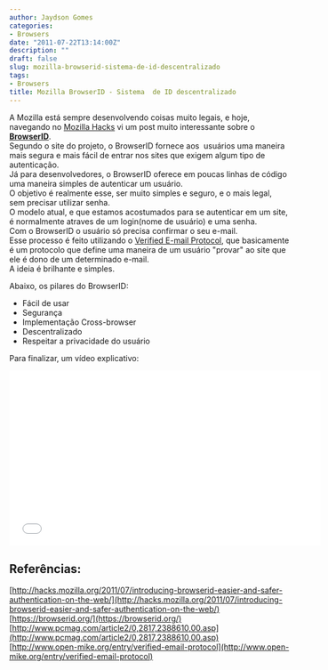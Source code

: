 ```yaml
---
author: Jaydson Gomes
categories:
- Browsers
date: "2011-07-22T13:14:00Z"
description: ""
draft: false
slug: mozilla-browserid-sistema-de-id-descentralizado
tags:
- Browsers
title: Mozilla BrowserID - Sistema  de ID descentralizado
---
```


A Mozilla está sempre desenvolvendo coisas muito legais, e hoje, navegando no [Mozilla Hacks](http://hacks.mozilla.org) vi um post muito interessante sobre o [**BrowserID**](https://browserid.org/).  
Segundo o site do projeto, o BrowserID fornece aos  usuários uma maneira mais segura e mais fácil de entrar nos sites que exigem algum tipo de autenticação.  
Já para desenvolvedores, o BrowserID oferece em poucas linhas de código uma maneira simples de autenticar um usuário.  
O objetivo é realmente esse, ser muito simples e seguro, e o mais legal, sem precisar utilizar senha.  
O modelo atual, e que estamos acostumados para se autenticar em um site, é normalmente atraves de um login(nome de usuário) e uma senha.  
Com o BrowserID o usuário só precisa confirmar o seu e-mail.  
Esse processo é feito utilizando o [Verified E-mail Protocol](https://wiki.mozilla.org/Labs/Identity/VerifiedEmailProtocol), que basicamente é um protocolo que define uma maneira de um usuário "provar" ao site que ele é dono de um determinado e-mail.  
A ideia é brilhante e simples.  

Abaixo, os pilares do BrowserID:  
 
  * Fácil de usar  
  * Segurança  
  * Implementação Cross-browser  
  * Descentralizado  
  * Respeitar a privacidade do usuário  

Para finalizar, um vídeo explicativo:  
<iframe width="560" height="315" src="//www.youtube.com/embed/l0t9yDLAmFo" frameborder="0" allowfullscreen></iframe>

## Referências:  
[http://hacks.mozilla.org/2011/07/introducing-browserid-easier-and-safer-authentication-on-the-web/](http://hacks.mozilla.org/2011/07/introducing-browserid-easier-and-safer-authentication-on-the-web/)  
[https://browserid.org/](https://browserid.org/)  
[http://www.pcmag.com/article2/0,2817,2388610,00.asp](http://www.pcmag.com/article2/0,2817,2388610,00.asp)  
[http://www.open-mike.org/entry/verified-email-protocol](http://www.open-mike.org/entry/verified-email-protocol)  